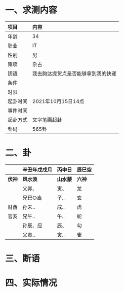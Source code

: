 # 一、求测内容
|项目|内容|
|:-|:-|
|年龄|34|
|职业|IT|
|性别|男|
|策项|杂占|
|钥语|我去韵达提货点是否能够拿到我的快递|
|条件||
|时限||
|起卦时间|2021年10月15日14点|
|事件时间||
|起卦方式|文字笔画起卦|
|卦码|565卦|

# 二、卦
||辛丑年戊戌月|丙申日|辰巳空|
|:-|:-|:-|:-|
|**伏神**|**风水涣**|**山水蒙**|**六神**|
||父卯、|寅、|龙|
||兄巳○离|子..|玄|
|财酉|孙未..|戌..|虎|
|官亥|兄午..|午..|蛇|
||孙辰、应|辰、|勾|
||父寅..|寅..|雀|


# 三、断语

# 四、实际情况
